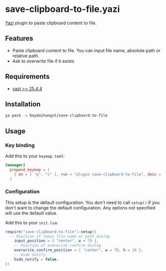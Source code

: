 # save-clipboard-to-file.yazi

[Yazi](https://github.com/sxyazi/yazi) plugin to paste clipboard content to file.

## Features

- Paste clipboard content to file. You can input file name, absolute path or relative path.
- Ask to overwrite file if it exists

## Requirements

- [yazi >= 25.4.4](https://github.com/sxyazi/yazi)

## Installation

```sh
ya pack -a boydaihungst/save-clipboard-to-file
```

## Usage

### Key binding

Add this to your `keymap.toml`:

```toml
[manager]
  prepend_keymap = [
    { on = [ "p", "c" ], run = "plugin save-clipboard-to-file", desc = "Paste clipboard content to file" },
  ]
```

### Configuration

This setup is the default configuration. You don't need to call `setup()` if you don't want to change the default configuration.
Any options not specified will use the default value.

Add this to your `init.lua`:

```lua
require("save-clipboard-to-file"):setup({
  -- Position of input file name or path dialog
	input_position = { "center", w = 70 },
	-- Position of overwrite confirm dialog
	overwrite_confirm_position = { "center", w = 70, h = 10 },
	-- Hide notify
	hide_notify = false,
})
```
